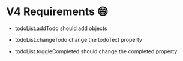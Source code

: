 # V4 Requirements 😄

* todoList.addTodo should add objects

* todoList.changeTodo change the todoText property

* todoList.toggleCompleted should change the completed property
